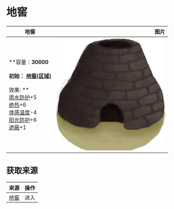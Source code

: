 # 地窖  
>   
  
  地窖  |   图片   
 ----  |  ----:   
 **容量：**30000<br><br>**初始：**	[地窖(区域)](Cellar.md)<br><br>** 效果: **<br>[雨水防护](RainProtection.md)+5<br>[绝热](InsulationHeat.md)+6<br>[体感温度](TemperaturePerceived.md)-4<br>[阳光防护](SunProtection.md)+6<br>[遮蔽](Sheltered.md)+1  |  <img decoding="async" src="Sprite/Kiln.png" href="a.md" style="max-width:300px;max-height:300px;">   
  
## 获取来源  
来源  |  操作  
----  |  ----  
[地窖](CellarEntrance.md)  |  进入  


<script>document.title="地窖 - 卡牌生存百科 Card Survival Wiki";</script>